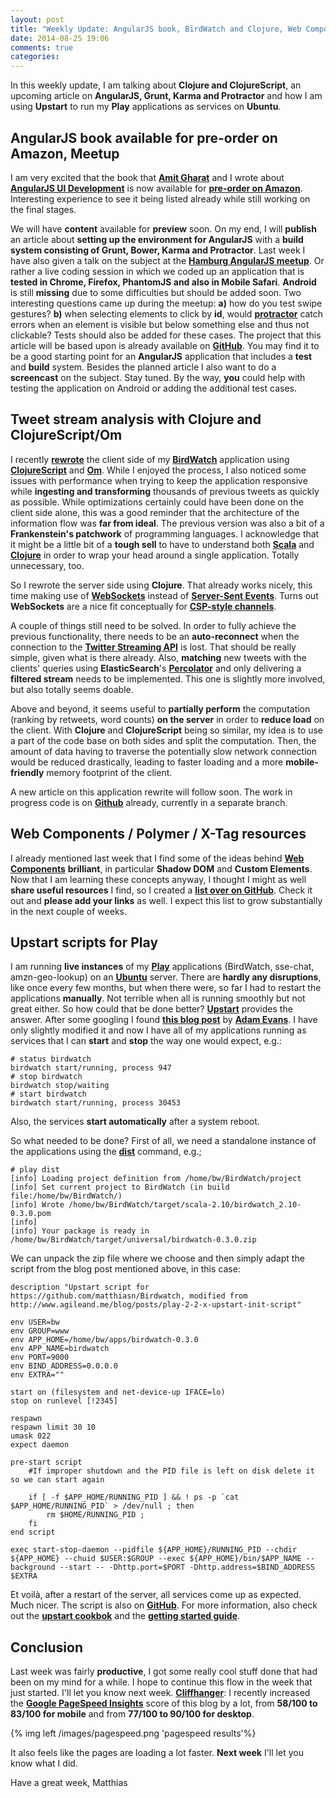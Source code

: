 ```yaml
---
layout: post
title: "Weekly Update: AngularJS book, BirdWatch and Clojure, Web Components, Upstart and Play"
date: 2014-08-25 19:06
comments: true
categories: 
---
```

In this weekly update, I am talking about **Clojure and ClojureScript**, an upcoming article on **AngularJS, Grunt, Karma and Protractor** and how I am using **Upstart** to run my **Play** applications as services on **Ubuntu**.

<!-- more -->

## AngularJS book available for pre-order on Amazon, Meetup
I am very excited that the book that **[Amit Gharat](http://amitgharat.wordpress.com)** and I wrote about **[AngularJS UI Development](http://www.amazon.com/gp/product/1783288477/ref=as_li_tl?ie=UTF8&camp=1789&creative=390957&creativeASIN=1783288477&linkCode=as2&tag=matthiasnehls-20&linkId=7WKFJKNQICCUSFES)** is now available for **[pre-order on Amazon](http://www.amazon.com/gp/product/1783288477/ref=as_li_tl?ie=UTF8&camp=1789&creative=390957&creativeASIN=1783288477&linkCode=as2&tag=matthiasnehls-20&linkId=7WKFJKNQICCUSFES)**. Interesting experience to see it being listed already while still working on the final stages.

We will have **content** available for **preview** soon. On my end, I will **publish** an article about **setting up the environment for AngularJS** with a **build system consisting of Grunt, Bower, Karma and Protractor**. Last week I have also given a talk on the subject at the **[Hamburg AngularJS meetup](http://www.meetup.com/Hamburg-AngularJS-Meetup/events/196972082/)**. Or rather a live coding session in which we coded up an application that is **tested in Chrome, Firefox, PhantomJS and also in Mobile Safari**. **Android** is still **missing** due to some difficulties but should be added soon. Two interesting questions came up during the meetup: **a)** how do you test swipe gestures? **b)** when selecting elements to click by **id**, would **[protractor](https://github.com/angular/protractor)** catch errors when an element is visible but below something else and thus not clickable? Tests should also be added for these cases. The project that this article will be based upon is already available on **[GitHub](https://github.com/matthiasn/angular-grunt-protractor-starter)**. You may find it to be a good starting point for an **AngularJS** application that includes a **test** and **build** system. Besides the planned article I also want to do a **screencast** on the subject. Stay tuned. By the way, **you** could help with testing the application on Android or adding the additional test cases.

## Tweet stream analysis with Clojure and ClojureScript/Om
I recently **[rewrote](http://matthiasnehlsen.com/blog/2014/07/24/birdwatch-cljs-om/)** the client side of my **[BirdWatch](https://github.com/matthiasn/birdwatch)** application using **[ClojureScript](https://github.com/clojure/clojurescript)** and **[Om](https://github.com/swannodette/om)**. While I enjoyed the process, I also noticed some issues with performance when trying to keep the application responsive while **ingesting and transforming** thousands of previous tweets as quickly as possible. While optimizations certainly could have been done on the client side alone, this was a good reminder that the architecture of the information flow was **far from ideal**. The previous version was also a bit of a **Frankenstein's patchwork** of programming languages. I acknowledge that it might be a little bit of a **tough sell** to have to understand both **[Scala](http://www.scala-lang.org)** and **[Clojure](http://clojure.org)** in order to wrap your head around a single application. Totally unnecessary, too.

So I rewrote the server side using **Clojure**. That already works nicely, this time making use of **[WebSockets](http://en.wikipedia.org/wiki/WebSocket)** instead of **[Server-Sent Events](http://en.wikipedia.org/wiki/Server-sent_events)**. Turns out **WebSockets** are a nice fit conceptually for **[CSP-style channels](http://en.wikipedia.org/wiki/Communicating_sequential_processes)**.

A couple of things still need to be solved. In order to fully achieve the previous functionality, there needs to be an **auto-reconnect** when the connection to the **[Twitter Streaming API](https://dev.twitter.com/docs/streaming-apis)** is lost. That should be really simple, given what is there already. Also, **matching** new tweets with the clients' queries using **ElasticSearch**'s **[Percolator](http://www.elasticsearch.org/guide/en/elasticsearch/reference/current/search-percolate.html)** and only delivering a **filtered stream** needs to be implemented. This one is slightly more involved, but also totally seems doable.

Above and beyond, it seems useful to **partially perform** the computation (ranking by retweets, word counts) **on the server** in order to **reduce load** on the client. With **Clojure** and **ClojureScript** being so similar, my idea is to use a part of the code base on both sides and split the computation. Then, the amount of data having to traverse the potentially slow network connection would be reduced drastically, leading to faster loading and a more **mobile-friendly** memory footprint of the client.

A new article on this application rewrite will follow soon. The work in progress code is on **[Github](https://github.com/matthiasn/BirdWatch/tree/2014-08-25-Clojure-Server)** already, currently in a separate branch.

## Web Components / Polymer / X-Tag resources
I already mentioned last week that I find some of the ideas behind **[Web Components](http://webcomponents.org)** **brilliant**, in particular **Shadow DOM** and **Custom Elements**. Now that I am learning these concepts anyway, I thought I might as well **share useful resources** I find, so I created a **[list over on GitHub](https://github.com/matthiasn/WebComponents-Polymer-Resources)**. Check it out and **please add your links** as well. I expect this list to grow substantially in the next couple of weeks.

## Upstart scripts for Play 
I am running **live instances** of my **[Play](http://playframework)** applications (BirdWatch, sse-chat, amzn-geo-lookup) on an **[Ubuntu](http://www.ubuntu.com)** server. There are **hardly any disruptions**, like once every few months, but when there were, so far I had to restart the applications **manually**. Not terrible when all is running smoothly but not great either. So how could that be done better? **[Upstart](http://upstart.ubuntu.com)** provides the answer. After some googling I found **[this blog post](http://www.agileand.me/blog/posts/play-2-2-x-upstart-init-script)** by **[Adam Evans](https://twitter.com/ajevans85)**. I have only slightly modified it and now I have all of my applications running as services that I can **start** and **stop** the way one would expect, e.g.:

    # status birdwatch
    birdwatch start/running, process 947
    # stop birdwatch
    birdwatch stop/waiting
    # start birdwatch
    birdwatch start/running, process 30453

Also, the services **start automatically** after a system reboot.

So what needed to be done? First of all, we need a standalone instance of the applications using the **[dist](https://www.playframework.com/documentation/2.2.x/ProductionDist)** command, e.g.;

    # play dist
    [info] Loading project definition from /home/bw/BirdWatch/project
    [info] Set current project to BirdWatch (in build file:/home/bw/BirdWatch/)
    [info] Wrote /home/bw/BirdWatch/target/scala-2.10/birdwatch_2.10-0.3.0.pom
    [info] 
    [info] Your package is ready in /home/bw/BirdWatch/target/universal/birdwatch-0.3.0.zip

We can unpack the zip file where we choose and then simply adapt the script from the blog post mentioned above, in this case:

    description "Upstart script for https://github.com/matthiasn/Birdwatch, modified from http://www.agileand.me/blog/posts/play-2-2-x-upstart-init-script"

    env USER=bw
    env GROUP=www
    env APP_HOME=/home/bw/apps/birdwatch-0.3.0
    env APP_NAME=birdwatch
    env PORT=9000
    env BIND_ADDRESS=0.0.0.0
    env EXTRA=""

    start on (filesystem and net-device-up IFACE=lo)
    stop on runlevel [!2345]

    respawn
    respawn limit 30 10
    umask 022
    expect daemon

    pre-start script
        #If improper shutdown and the PID file is left on disk delete it so we can start again

        if [ -f $APP_HOME/RUNNING_PID ] && ! ps -p `cat $APP_HOME/RUNNING_PID` > /dev/null ; then
            rm $HOME/RUNNING_PID ;
        fi
    end script

    exec start-stop-daemon --pidfile ${APP_HOME}/RUNNING_PID --chdir ${APP_HOME} --chuid $USER:$GROUP --exec ${APP_HOME}/bin/$APP_NAME --background --start -- -Dhttp.port=$PORT -Dhttp.address=$BIND_ADDRESS $EXTRA

Et voilà, after a restart of the server, all services come up as expected. Much nicer. The script is also on **[GitHub](https://github.com/matthiasn/BirdWatch/blob/797c9b27eeb018138e90f95ad3df8774b4fbd6e5/conf/upstart/birdwatch.conf)**. For more information, also check out the **[upstart cookbok](http://upstart.ubuntu.com/cookbook/)** and the **[getting started guide](http://upstart.ubuntu.com/getting-started.html)**.

## Conclusion
Last week was fairly **productive**, I got some really cool stuff done that had been on my mind for a while. I hope to continue this flow in the week that just started. I'll let you know next week. **[Cliffhanger](http://en.wikipedia.org/wiki/Cliffhanger)**: I recently increased the **[Google PageSpeed Insights](https://developers.google.com/speed/pagespeed/insights/?url=http%3A%2F%2Fmatthiasnehlsen.com&tab=desktop)** score of this blog by a lot, from **58/100 to 83/100 for mobile** and from **77/100 to 90/100 for desktop**.

{% img left /images/pagespeed.png 'pagespeed results'%}

It also feels like the pages are loading a lot faster. **Next week** I'll let you know what I did.

Have a great week,
Matthias